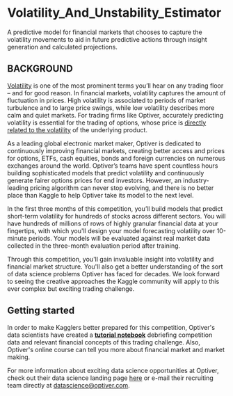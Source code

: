 # Volatility_And_Unstability_Estimator

A predictive model for financial markets that chooses to capture the volatility movements to aid in future predictive actions through insight generation and calculated projections.

## BACKGROUND

[Volatility](https://www.optiver.com/insights/guides/options-volatility/) is one of the most prominent terms you’ll hear on any trading floor – and for good reason. In financial markets, volatility captures the amount of fluctuation in prices. High volatility is associated to periods of market turbulence and to large price swings, while low volatility describes more calm and quiet markets. For trading firms like Optiver, accurately predicting volatility is essential for the trading of options, whose price is [directly related to the volatility](https://www.optiver.com/insights/guides/options-pricing/) of the underlying product.

As a leading global electronic market maker, Optiver is dedicated to continuously improving financial markets, creating better access and prices for options, ETFs, cash equities, bonds and foreign currencies on numerous exchanges around the world. Optiver’s teams have spent countless hours building sophisticated models that predict volatility and continuously generate fairer options prices for end investors. However, an industry-leading pricing algorithm can never stop evolving, and there is no better place than Kaggle to help Optiver take its model to the next level.

In the first three months of this competition, you’ll build models that predict short-term volatility for hundreds of stocks across different sectors. You will have hundreds of millions of rows of highly granular financial data at your fingertips, with which you'll design your model forecasting volatility over 10-minute periods. Your models will be evaluated against real market data collected in the three-month evaluation period after training.

Through this competition, you'll gain invaluable insight into volatility and financial market structure. You'll also get a better understanding of the sort of data science problems Optiver has faced for decades. We look forward to seeing the creative approaches the Kaggle community will apply to this ever complex but exciting trading challenge.

## Getting started

In order to make Kagglers better prepared for this competition, Optiver's data scientists have created a [**tutorial notebook**](https://www.kaggle.com/jiashenliu/introduction-to-financial-concepts-and-data) debriefing competition data and relevant financial concepts of this trading challenge. Also, Optiver's online course can tell you more about financial market and market making.

For more information about exciting data science opportunities at Optiver, check out their data science landing page [here](https://hubs.li/H0R7Fjx0) or e-mail their recruiting team directly at datascience@optiver.com.
